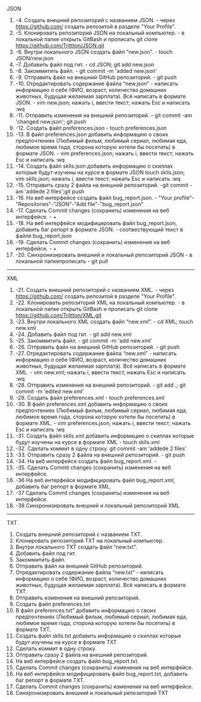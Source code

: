 JSON
 1. -4. Создать внешний репозиторий c названием JSON. - через https://github.com/ создать репозитой в разделе "Your Profile".
 2. -5. Клонировать репозиторий JSON на локальный компьютер. - в локальной папке открыть GitBash и прописать git clone https://github.com/Trittton/JSON.git
 3. -6. Внутри локального JSON создать файл “new.json”. - touch JSON/new.json
 4. -7. Добавить файл под гит. - cd JSON; git add new.json
 5. -8. Закоммитить файл. - git commit -m 'added new.json'
 6. -9. Отправить файл на внешний GitHub репозиторий. - git push
 7. -10. Отредактировать содержание файла “new.json” - написать информацию о себе (ФИО, возраст, количество домашних животных, будущая желаемая зарплата). Всё написать в формате JSON. - vim new.json; нажать i, ввести текст; нажать Esc и написать :wq
 9. -11. Отправить изменения на внешний репозиторий. - git commit -am 'changed new.json'; git push
 10. -12. Создать файл preferences.json - touch preferences.json
 11. -13. В файл preferences.json добавить информацию о своих предпочтениях (Любимый фильм, любимый сериал, любимая еда, любимое время года, сторона которую хотели бы посетить) в формате JSON. - vim preferences.json; нажать i, ввести текст; нажать Esc и написать :wq
 12. -14. Создать файл sklls.json добавить информацию о скиллах которые будут изучены на курсе в формате JSON touch sklls.json; vim sklls.json; нажать i, ввести текст; нажать Esc и написать :wq
 13. -15. Отправить сразу 2 файла на внешний репозиторий. -git commit -am 'addede 2 files';git push
 14. -16. На веб интерфейсе создать файл bug_report.json. - "Your profile"-"Repositories"-"JSON"-"Add file"-"bug_report.json"
 15. -17. Сделать Commit changes (сохранить) изменения на веб интерфейсе. - +
 16. -18. На веб интерфейсе модифицировать файл bug_report.json, добавить баг репорт в формате JSON. - соотвествующий текст в файле bug_report.json
 17. -19. Сделать Commit changes (сохранить) изменения на веб интерфейсе. - +
 18. -20. Синхронизировать внешний и локальный репозиторий JSON - в локальной папкепрописать - git pull
 
 ---
 
XML
 1. -21. Создать внешний репозиторий c названием XML. - через https://github.com/ создать репозитой в разделе "Your Profile".
 2. -22. Клонировать репозиторий XML на локальный компьютер. - в локальной папке открыть GitBash и прописать git clone https://github.com/Trittton/XML.git
 3. -23. Внутри локального XML создать файл “new.xml”. - cd XML; touch new.xml
 4. -24. Добавить файл под гит. - git add new.xml
 5. -25. Закоммитить файл. - git commit -m 'add new.xml'
 6. -26. Отправить файл на внешний GitHub репозиторий. - git push
 7. -27. Отредактировать содержание файла “new.xml” - написать информацию о себе (ФИО, возраст, количество домашних животных, будущая желаемая зарплата). Всё написать в формате XML. - vim new.xml; нажать i, ввести текст; нажать Esc и написать :wq
 8. -28. Отправить изменения на внешний репозиторий. - git add .; git commit -m 'edited new.xml'
 9. -29. Создать файл preferences.xml - touch preferences.xml
 10. -30. В файл preferences.xml добавить информацию о своих предпочтениях (Любимый фильм, любимый сериал, любимая еда, любимое время года, сторона которую хотели бы посетить) в формате XML. - vim preferences.json; нажать i, ввести текст; нажать Esc и написать :wq
 11. -31. Создать файл sklls.xml добавить информацию о скиллах которые будут изучены на курсе в формате XML - touch sklls.xml
 12. -32. Сделать коммит в одну строку. git commit -am 'addede 2 files'
 13. -33. Отправить сразу 2 файла на внешний репозиторий. - git push
 14. -34. На веб интерфейсе создать файл bug_report.xml. - 
 15. -35. Сделать Commit changes (сохранить) изменения на веб интерфейсе. 
 16. -36 На веб интерфейсе модифицировать файл bug_report.xml, добавить баг репорт в формате XML.
 17. -37 Сделать Commit changes (сохранить) изменения на веб интерфейсе.
 18. -38 Синхронизировать внешний и локальный репозиторий XML
 
 ---
 
 TXT
 1. Создать внешний репозиторий c названием TXT.
 2. Клонировать репозиторий TXT на локальный компьютер.
 3. Внутри локального TXT создать файл “new.txt”.
 4. Добавить файл под гит.
 5. Закоммитить файл.
 6. Отправить файл на внешний GitHub репозиторий.
 7. Отредактировать содержание файла “new.txt” - написать информацию о себе (ФИО, возраст, количество домашних животных, будущая желаемая зарплата). Всё написать в формате TXT.
 8. Отправить изменения на внешний репозиторий.
 9. Создать файл preferences.txt
 10. В файл preferences.txt” добавить информацию о своих предпочтениях (Любимый фильм, любимый сериал, любимая еда, любимое время года, сторона которую хотели бы посетить) в формате TXT.
 11. Создать файл sklls.txt добавить информацию о скиллах которые будут изучены на курсе в формате TXT
 12. Сделать коммит в одну строку.
 13. Отправить сразу 2 файла на внешний репозиторий.
 14. На веб интерфейсе создать файл bug_report.txt.
 15. Сделать Commit changes (сохранить) изменения на веб интерфейсе.
 16. На веб интерфейсе модифицировать файл bug_report.txt, добавить баг репорт в формате TXT.
 17. Сделать Commit changes (сохранить) изменения на веб интерфейсе.
 18. Синхронизировать внешний и локальный репозиторий TXT
